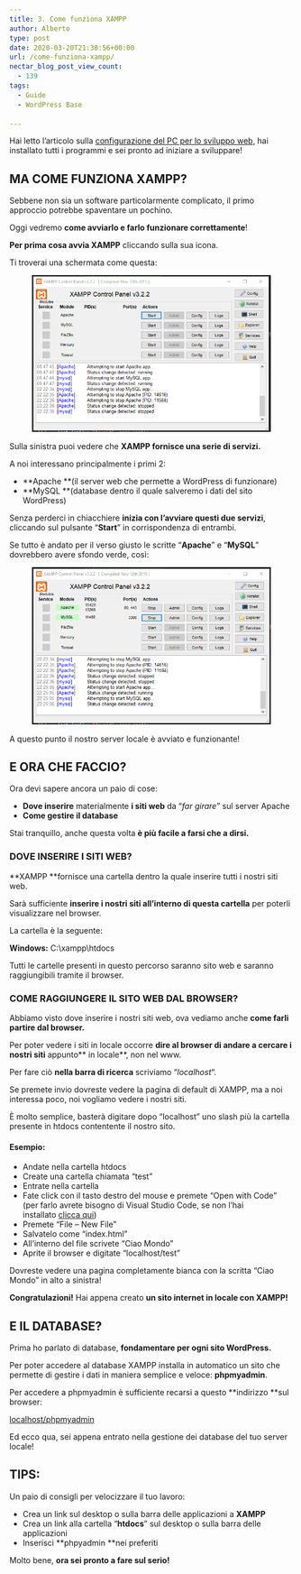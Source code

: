 ```yaml
---
title: 3. Come funziona XAMPP
author: Alberto
type: post
date: 2020-03-20T21:30:56+00:00
url: /come-funziona-xampp/
nectar_blog_post_view_count:
  - 139
tags:
  - Guide
  - WordPress Base

---
```

Hai letto l’articolo sulla [configurazione del PC per lo sviluppo web][1], hai installato tutti i programmi e sei pronto ad iniziare a sviluppare!

## MA COME FUNZIONA XAMPP?

Sebbene non sia un software particolarmente complicato, il primo approccio potrebbe spaventare un pochino.

Oggi vedremo **come avviarlo e farlo funzionare correttamente**!

**Per prima cosa avvia XAMPP** cliccando sulla sua icona.

Ti troverai una schermata come questa:<figure class="wp-block-image size-full">
<img alt="" class="wp-image-392" decoding="async" src="/assets/img/uploads/2022/03/image-2-1.png"/> </figure>

Sulla sinistra puoi vedere che **XAMPP fornisce una serie di servizi.**

A noi interessano principalmente i primi 2:

  * **Apache **(il server web che permette a WordPress di funzionare)
  * **MySQL **(database dentro il quale salveremo i dati del sito WordPress)

Senza perderci in chiacchiere **inizia con l’avviare questi due servizi**, cliccando sul pulsante “**Start**” in corrispondenza di entrambi.

Se tutto è andato per il verso giusto le scritte “**Apache**” e “**MySQL**” dovrebbero avere sfondo verde, così:<figure class="wp-block-image size-full">
<img alt="" class="wp-image-394" decoding="async" src="/assets/img/uploads/2022/03/image-3-1-1.png"/> </figure>

A questo punto il nostro server locale è avviato e funzionante!

## E ORA CHE FACCIO?

Ora devi sapere ancora un paio di cose:

  * **Dove inserire** materialmente **i siti web** da “_far girare_” sul server Apache
  * **Come gestire il database**

Stai tranquillo, anche questa volta **è più facile a farsi che a dirsi.**

### DOVE INSERIRE I SITI WEB?

**XAMPP **fornisce una cartella dentro la quale inserire tutti i nostri siti web.

Sarà sufficiente **inserire i nostri siti all’interno di questa cartella** per poterli visualizzare nel browser.

La cartella è la seguente:

**Windows:** C:\xampp\htdocs

Tutti le cartelle presenti in questo percorso saranno sito web e saranno raggiungibili tramite il browser.

### COME RAGGIUNGERE IL SITO WEB DAL BROWSER?

Abbiamo visto dove inserire i nostri siti web, ova vediamo anche **come farli partire dal browser.**

Per poter vedere i siti in locale occorre **dire al browser di andare a cercare i nostri siti** appunto** in locale**, non nel www.

Per fare ciò **nella barra di ricerca** scriviamo “_localhost_“.

Se premete invio dovreste vedere la pagina di default di XAMPP, ma a noi interessa poco, noi vogliamo vedere i nostri siti.

È molto semplice, basterà digitare dopo “localhost” uno slash più la cartella presente in htdocs contentente il nostro sito.

#### Esempio:

  * Andate nella cartella htdocs
  * Create una cartella chiamata “test”
  * Entrate nella cartella
  * Fate click con il tasto destro del mouse e premete “Open with Code” (per farlo avrete bisogno di Visual Studio Code, se non l’hai installato [clicca qui][1])
  * Premete “File – New File”
  * Salvatelo come “index.html”
  * All’interno del file scrivete “Ciao Mondo”
  * Aprite il browser e digitate “localhost/test”

Dovreste vedere una pagina completamente bianca con la scritta “Ciao Mondo” in alto a sinistra!

**Congratulazioni!** Hai appena creato **un sito internet in locale con XAMPP!**

## E IL DATABASE?

Prima ho parlato di database, **fondamentare per ogni sito WordPress.**

Per poter accedere al database XAMPP installa in automatico un sito che permette di gestire i dati in maniera semplice e veloce: **phpmyadmin**.

Per accedere a phpmyadmin è sufficiente recarsi a questo **indirizzo **sul browser:

[localhost/phpmyadmin][2]

Ed ecco qua, sei appena entrato nella gestione dei database del tuo server locale!

## TIPS:

Un paio di consigli per velocizzare il tuo lavoro:

  * Crea un link sul desktop o sulla barra delle applicazioni a **XAMPP**
  * Crea un link alla cartella “**htdocs**” sul desktop o sulla barra delle applicazioni
  * Inserisci **phpyadmin **nei preferiti

Molto bene, **ora sei pronto a fare sul serio!**

 [1]: /configurare-il-pc-per-sviluppare-in-wordpress/
 [2]: http://localhost/phpmyadmin/